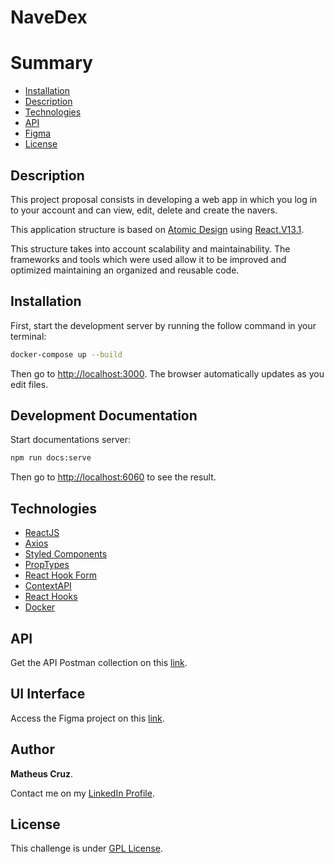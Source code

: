 # NaveDex

# Summary

- [Installation](#Installation)
- [Description](#Description)
- [Technologies](#Technologies)
- [API](#API)
- [Figma](#figma)
- [License](#memo-License)

## Description

This project proposal consists in developing a web app in which you log in to your account and can view, edit, delete and create the navers.

This application structure is based on [Atomic Design](https://atomicdesign.bradfrost.com/) using [React.V13.1](http://reactjs.org/).

This structure takes into account scalability and maintainability. The frameworks and tools which were used allow it to be improved and optimized maintaining an organized and reusable code.

## Installation

First, start the development server by running the follow command in your terminal:

```bash
docker-compose up --build
```

Then go to [http://localhost:3000](http://localhost:3000).
The browser automatically updates as you edit files.

## Development Documentation

Start documentations server:

```bash
npm run docs:serve
```

Then go to [http://localhost:6060](http://localhost:6060) to see the result.

## Technologies

- [ReactJS](https://reactjs.org/)
- [Axios](https://github.com/axios/axios)
- [Styled Components](https://styled-components.com/)
- [PropTypes](https://www.npmjs.com/package/prop-types)
- [React Hook Form](http://react-hook-form.com/)
- [ContextAPI](https://reactjs.org/docs/context.html)
- [React Hooks](https://reactjs.org/docs/hooks-intro.html)
- [Docker](https://www.docker.com/)

## API

Get the API Postman collection on this [link](https://www.getpostman.com/collections/e6afe4028c2a1e56e577).

## UI Interface

Access the Figma project on this [link](https://www.figma.com/file/II8UDFm2uJFZaD0FOPcinP/Teste-Fornt-End).

## Author

**Matheus Cruz**.

Contact me on my [LinkedIn Profile](https://www.linkedin.com/in/matheus-cruz-54204b185/).

## License

This challenge is under [GPL License](https://github.com/matheus-neves/navedex/blob/master/LICENSE.md).
